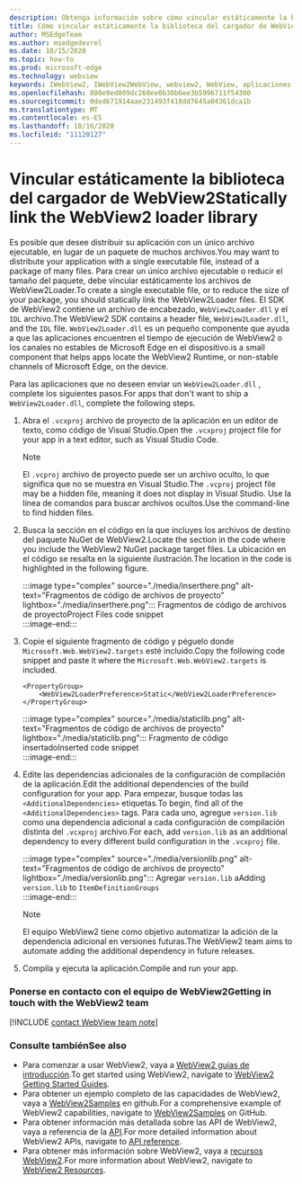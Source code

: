 ```yaml
---
description: Obtenga información sobre cómo vincular estáticamente la biblioteca del cargador de WebView2.
title: Cómo vincular estáticamente la biblioteca del cargador de WebView2
author: MSEdgeTeam
ms.author: msedgedevrel
ms.date: 10/15/2020
ms.topic: how-to
ms.prod: microsoft-edge
ms.technology: webview
keywords: IWebView2, IWebView2WebView, webview2, WebView, aplicaciones Win32, Win32, Edge, ICoreWebView2, ICoreWebView2Host, control de explorador, HTML Edge
ms.openlocfilehash: 880e9ed809dc268ee0b30b6ee3b5996711f54300
ms.sourcegitcommit: 0ded671914aae231493f418dd7645a04361dca1b
ms.translationtype: MT
ms.contentlocale: es-ES
ms.lasthandoff: 10/16/2020
ms.locfileid: "11120127"
---
```

# <span data-ttu-id="c92fa-104">Vincular estáticamente la biblioteca del cargador de WebView2</span><span class="sxs-lookup"><span data-stu-id="c92fa-104">Statically link the WebView2 loader library</span></span>  

<span data-ttu-id="c92fa-105">Es posible que desee distribuir su aplicación con un único archivo ejecutable, en lugar de un paquete de muchos archivos.</span><span class="sxs-lookup"><span data-stu-id="c92fa-105">You may want to distribute your application with a single executable file, instead of a package of many files.</span></span> <span data-ttu-id="c92fa-106">Para crear un único archivo ejecutable o reducir el tamaño del paquete, debe vincular estáticamente los archivos de WebView2Loader.</span><span class="sxs-lookup"><span data-stu-id="c92fa-106">To create a single executable file, or to reduce the size of your package, you should statically link the WebView2Loader files.</span></span> <span data-ttu-id="c92fa-107">El SDK de WebView2 contiene un archivo de encabezado, `WebView2Loader.dll` y el `IDL` archivo.</span><span class="sxs-lookup"><span data-stu-id="c92fa-107">The WebView2 SDK contains a header file, `WebView2Loader.dll`, and the `IDL` file.</span></span> `WebView2Loader.dll` <span data-ttu-id="c92fa-108">es un pequeño componente que ayuda a que las aplicaciones encuentren el tiempo de ejecución de WebView2 o los canales no estables de Microsoft Edge en el dispositivo.</span><span class="sxs-lookup"><span data-stu-id="c92fa-108">is a small component that helps apps locate the WebView2 Runtime, or non-stable channels of Microsoft Edge, on the device.</span></span>  

<span data-ttu-id="c92fa-109">Para las aplicaciones que no deseen enviar un `WebView2Loader.dll` , complete los siguientes pasos.</span><span class="sxs-lookup"><span data-stu-id="c92fa-109">For apps that don't want to ship a `WebView2Loader.dll`, complete the following steps.</span></span>  

1.  <span data-ttu-id="c92fa-110">Abra el `.vcxproj` archivo de proyecto de la aplicación en un editor de texto, como código de Visual Studio.</span><span class="sxs-lookup"><span data-stu-id="c92fa-110">Open the `.vcxproj` project file for your app in a text editor, such as Visual Studio Code.</span></span>  
    
    > [!NOTE]
    > <span data-ttu-id="c92fa-111">El `.vcproj` archivo de proyecto puede ser un archivo oculto, lo que significa que no se muestra en Visual Studio.</span><span class="sxs-lookup"><span data-stu-id="c92fa-111">The `.vcproj` project file may be a hidden file, meaning it does not display in Visual Studio.</span></span>  <span data-ttu-id="c92fa-112">Use la línea de comandos para buscar archivos ocultos.</span><span class="sxs-lookup"><span data-stu-id="c92fa-112">Use the command-line to find hidden files.</span></span>  
    
1.  <span data-ttu-id="c92fa-113">Busca la sección en el código en la que incluyes los archivos de destino del paquete NuGet de WebView2.</span><span class="sxs-lookup"><span data-stu-id="c92fa-113">Locate the section in the code where you include the WebView2 NuGet package target files.</span></span>  <span data-ttu-id="c92fa-114">La ubicación en el código se resalta en la siguiente ilustración.</span><span class="sxs-lookup"><span data-stu-id="c92fa-114">The location in the code is highlighted in the following figure.</span></span>  

    :::image type="complex" source="./media/inserthere.png" alt-text="Fragmentos de código de archivos de proyecto" lightbox="./media/inserthere.png":::
       <span data-ttu-id="c92fa-116">Fragmentos de código de archivos de proyecto</span><span class="sxs-lookup"><span data-stu-id="c92fa-116">Project Files code snippet</span></span>   
    :::image-end:::  
  
1.  <span data-ttu-id="c92fa-117">Copie el siguiente fragmento de código y péguelo donde `Microsoft.Web.WebView2.targets` esté incluido.</span><span class="sxs-lookup"><span data-stu-id="c92fa-117">Copy the following code snippet and paste it where the `Microsoft.Web.WebView2.targets` is included.</span></span>  

    ```xaml
    <PropertyGroup> 
        <WebView2LoaderPreference>Static</WebView2LoaderPreference> 
    </PropertyGroup>
    ```
      
    :::image type="complex" source="./media/staticlib.png" alt-text="Fragmentos de código de archivos de proyecto" lightbox="./media/staticlib.png":::
       <span data-ttu-id="c92fa-119">Fragmento de código insertado</span><span class="sxs-lookup"><span data-stu-id="c92fa-119">Inserted code snippet</span></span>  
    :::image-end:::  
    
1.  <span data-ttu-id="c92fa-120">Edite las dependencias adicionales de la configuración de compilación de la aplicación.</span><span class="sxs-lookup"><span data-stu-id="c92fa-120">Edit the additional dependencies of the build configuration for your app.</span></span>  <span data-ttu-id="c92fa-121">Para empezar, busque todas las `<AdditionalDependencies>` etiquetas.</span><span class="sxs-lookup"><span data-stu-id="c92fa-121">To begin, find all of the `<AdditionalDependencies>` tags.</span></span> <span data-ttu-id="c92fa-122">Para cada uno, agregue `version.lib` como una dependencia adicional a cada configuración de compilación distinta del `.vcxproj` archivo.</span><span class="sxs-lookup"><span data-stu-id="c92fa-122">For each, add `version.lib` as an additional dependency to every different build configuration in the `.vcxproj` file.</span></span>  
    
    :::image type="complex" source="./media/versionlib.png" alt-text="Fragmentos de código de archivos de proyecto" lightbox="./media/versionlib.png":::
       <span data-ttu-id="c92fa-124">Agregar `version.lib` a</span><span class="sxs-lookup"><span data-stu-id="c92fa-124">Adding `version.lib` to</span></span> `ItemDefinitionGroups`  
    :::image-end:::  
    
    > [!NOTE]
    > <span data-ttu-id="c92fa-125">El equipo WebView2 tiene como objetivo automatizar la adición de la dependencia adicional en versiones futuras.</span><span class="sxs-lookup"><span data-stu-id="c92fa-125">The WebView2 team aims to automate adding the additional dependency in future releases.</span></span>  
    
1. <span data-ttu-id="c92fa-126">Compila y ejecuta la aplicación.</span><span class="sxs-lookup"><span data-stu-id="c92fa-126">Compile and run your app.</span></span>

### <span data-ttu-id="c92fa-127">Ponerse en contacto con el equipo de WebView2</span><span class="sxs-lookup"><span data-stu-id="c92fa-127">Getting in touch with the WebView2 team</span></span>  

[!INCLUDE [contact WebView team note](../includes/contact-webview-team-note.md)]  

### <span data-ttu-id="c92fa-128">Consulte también</span><span class="sxs-lookup"><span data-stu-id="c92fa-128">See also</span></span>  

*   <span data-ttu-id="c92fa-129">Para comenzar a usar WebView2, vaya a [WebView2 guías de introducción][Webview2MainGettingStarted].</span><span class="sxs-lookup"><span data-stu-id="c92fa-129">To get started using WebView2, navigate to [WebView2 Getting Started Guides][Webview2MainGettingStarted].</span></span>  
*   <span data-ttu-id="c92fa-130">Para obtener un ejemplo completo de las capacidades de WebView2, vaya a [WebView2Samples][GithubMicrosoftedgeWebview2samples] en github.</span><span class="sxs-lookup"><span data-stu-id="c92fa-130">For a comprehensive example of WebView2 capabilities, navigate to [WebView2Samples][GithubMicrosoftedgeWebview2samples] on GitHub.</span></span>
*   <span data-ttu-id="c92fa-131">Para obtener información más detallada sobre las API de WebView2, vaya a referencia de la [API][Webview2ApiReference].</span><span class="sxs-lookup"><span data-stu-id="c92fa-131">For more detailed information about WebView2 APIs, navigate to [API reference][Webview2ApiReference].</span></span>
*   <span data-ttu-id="c92fa-132">Para obtener más información sobre WebView2, vaya a [recursos WebView2][Webview2MainNextSteps].</span><span class="sxs-lookup"><span data-stu-id="c92fa-132">For more information about WebView2, navigate to [WebView2 Resources][Webview2MainNextSteps].</span></span>

<!-- links -->  

[DevtoolsGuideChromiumMain]: ../../devtools-guide-chromium.md "Herramientas para desarrolladores de Microsoft Edge (cromo) | Microsoft docs"  

[Webview2ApiReference]: ../webview2-api-reference.md "Referencia de la API de Microsoft Edge WebView2 | Microsoft docs"  
[Webview2MainNextSteps]: ../index.md#next-steps "Pasos siguientes: Introducción a Microsoft Edge WebView2 (versión preliminar) | Microsoft docs"  
[Webview2MainGettingStarted]: ../index.md#getting-started "Introducción: Introducción a Microsoft Edge WebView2 (versión preliminar) | Microsoft docs"  

[GithubMicrosoftedgeWebviewfeedbackMain]: https://github.com/MicrosoftEdge/WebViewFeedback "Comentarios de WebView: MicrosoftEdge/WebViewFeedback | GitHub"  
[GithubMicrosoftedgeWebview2samples]: https://github.com/MicrosoftEdge/WebView2Samples "Ejemplos de WebView2: MicrosoftEdge/WebView2Samples | GitHub"  

[GithubMicrosoftVscodeJSDebugWhatsNew]: https://github.com/microsoft/vscode-js-debug#whats-new "¿Qué novedades hay? -Depurador de JavaScript para Visual Studio Code-Microsoft/vscode-JS-Debug | GitHub"  

[GithubMicrosoftVscodeEdgeDebug2ReadmeChromiumWebviewApplications]: https://github.com/microsoft/vscode-edge-debug2/blob/master/README.md#microsoft-edge-chromium-webview-applications "Aplicaciones de WebView de Microsoft Edge (cromo): depurador de código de Visual Studio para Microsoft Edge-Microsoft/vscode-Edge-debug2 | GitHub"  
